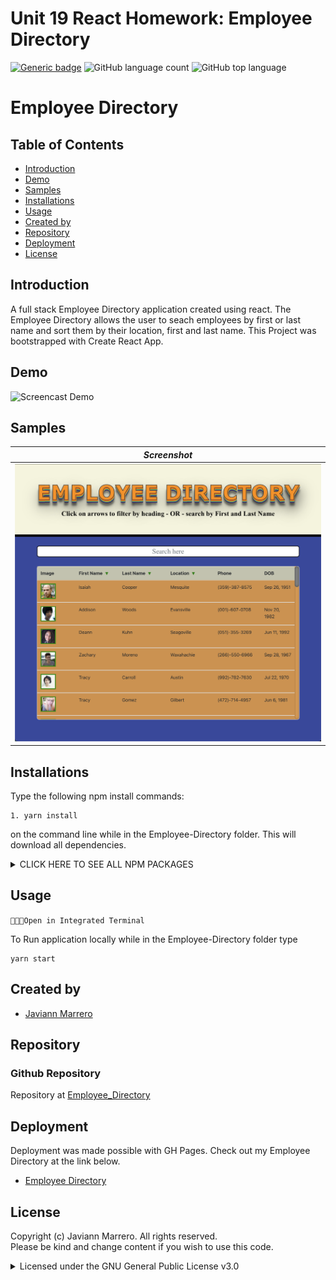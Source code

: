 # Unit 19 React Homework: Employee Directory
[![Generic badge](https://img.shields.io/badge/license-GPL%20v3-40e637)](#license)
![GitHub language count](https://img.shields.io/github/languages/count/javiistacks/employee_Directory)
![GitHub top language](https://img.shields.io/github/languages/top/javiistacks/employee_Directory)

# Employee Directory

## Table of Contents
* [Introduction](#introduction)
* [Demo](#demo)
* [Samples](#samples)
* [Installations](#installations)
* [Usage](#usage)
* [Created by](#created-by)
* [Repository](#repository)
* [Deployment](#deployment)
* [License](#license)


## Introduction
A full stack Employee Directory application created using react. The Employee Directory allows the user to seach employees by first or last name and sort them by their location, first and last name. This Project was bootstrapped with Create React App.

## Demo

![Screencast Demo](./docs/directory.gif)



## Samples

| ***Screenshot***                   |     
| :--------------------------------: | 
| <img src="./docs/picture.png">     |



## Installations
Type the following npm install commands: 
```
1. yarn install
```
on the command line while in the Employee-Directory folder. This will download all dependencies. 
 
 <details><summary> CLICK HERE TO SEE ALL NPM PACKAGES</summary>

<blockquote>
 
* [@testing-library/jest-dom](https://www.npmjs.com/package/@testing-library/jest-dom)
  * The @testing-library/jest-dom library provides a set of custom jest matchers that you can use to extend jest.

* [@testing-library/react](https://www.npmjs.com/package/@testing-library/react)
  * The React Testing Library is a very light-weight solution for testing React components..
  
* [@testing-library/user-event](https://www.npmjs.com/package/@testing-library/user-event)
  * user-event is a companion library for Testing Library that provides more advanced simulation of browser interactions than the built-in fireEvent method.
  
* [axios](https://www.npmjs.com/package/axios)
  * Axios is a promise based HTTP client for the browser and Node. js.

* [bootstrap](https://www.npmjs.com/package/bootstrap)
  * Sleek, intuitive, and powerful front-end framework for faster and easier web development.

* [dateformat](https://www.npmjs.com/package/dateformat)
  * A node.js package for Steven Levithan's excellent dateFormat() function.

* [gh-pages](https://www.npmjs.com/package/gh-pages)
  * Publish files to a gh-pages branch on GitHub (or any other branch anywhere else).

* [react](https://www.npmjs.com/package/react)
  * The react package contains only the functionality necessary to define React components.

* [react-bootstrap](https://www.npmjs.com/package/react-bootstrap)
  * React-Bootstrap replaces the Bootstrap JavaScript. Each component has been built from scratch as a true React component, without unneeded dependencies like jQuery.

* [react-bootstrap-table-pro](https://www.npmjs.com/package/react-bootstrap-table-pro)
  * This is a React component for working with data tables! It allows to search, paginate and customize the loading of dynamic data in a table.

* [react-dom](https://www.npmjs.com/package/react-dom)
  * This package serves as the entry point to the DOM and server renderers for React.

* [react-scripts](https://www.npmjs.com/package/react-scripts)
  * This package includes scripts and configuration used by Create React App.

* [web-vitals](https://www.npmjs.com/package/web-vitals)
  * The web-vitals library is a tiny (~1K), modular library for measuring all the Web Vitals metrics on real users, in a way that accurately matches how they're measured by Chrome and reported to other Google tools (e.g. Chrome User Experience Report, Page Speed Insights, Search Console's Speed Report).

</blockquote>
</details>


## Usage

`👨🏽‍💻Open in Integrated Terminal`

To Run application locally while in the Employee-Directory folder type 
```
yarn start 
```

## Created by
* [Javiann Marrero](https://github.com/javiistacks)


## Repository
### Github Repository
Repository at [Employee_Directory](https://github.com/javiistacks/employee_Directory)

## Deployment
Deployment was made possible with GH Pages. 
Check out my Employee Directory at the link below.

* [Employee Directory](https://javiistacks.github.io/employee_Directory/)

## License

Copyright (c) Javiann Marrero. All rights reserved.<br>
Please be kind and change content if you wish to use this code.

<details><summary>Licensed under the GNU General Public License v3.0</summary>

Copyright (c) 2021 - present | Javiann Marrero

<blockquote>
Permission is hereby granted, free of charge, to any person obtaining a copy
of this software and associated documentation files (the "Software"), to deal
in the Software without restriction, including without limitation the rights
to use, copy, modify, merge, publish, distribute, sublicense, and/or sell
copies of the Software, and to permit persons to whom the Software is
furnished to do so, subject to the following conditions:

The above copyright notice and this permission notice shall be included in all
copies or substantial portions of the Software.

THE SOFTWARE IS PROVIDED "AS IS", WITHOUT WARRANTY OF ANY KIND, EXPRESS OR
IMPLIED, INCLUDING BUT NOT LIMITED TO THE WARRANTIES OF MERCHANTABILITY,
FITNESS FOR A PARTICULAR PURPOSE AND NONINFRINGEMENT. IN NO EVENT SHALL THE
AUTHORS OR COPYRIGHT HOLDERS BE LIABLE FOR ANY CLAIM, DAMAGES OR OTHER
LIABILITY, WHETHER IN AN ACTION OF CONTRACT, TORT OR OTHERWISE, ARISING FROM,
OUT OF OR IN CONNECTION WITH THE SOFTWARE OR THE USE OR OTHER DEALINGS IN THE
SOFTWARE.
</blockquote>
</details>
